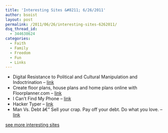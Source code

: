 ```yaml
---
title: 'Interesting Sites &#8211; 6/26/2011'
author: bsoist
layout: post
permalink: /2011/06/26/interesting-sites-6262011/
dsq_thread_id:
  - 344638624
categories:
  - Faith
  - Family
  - Freedom
  - Fun
  - Links
---
```

  * Digital Resistance to Political and Cultural Manipulation and Indoctrination &#8211; [link][1] 
  * Create floor plans, house plans and home plans online with Floorplanner.com &#8211; [link][2] 
  * I Can&#8217;t Find My Phone &#8211; [link][3] 
  * Hacker Typer &#8211; [link][4] 
  * Man Vs. Debt â€” Sell your crap. Pay off your debt. Do what you love. &#8211; [link][5] 

[see more interesting sites][6]

 [1]: http://www.newevolution.org/gallery.php?piece=menu
 [2]: http://www.floorplanner.com/
 [3]: http://www.icantfindmyphone.com/
 [4]: http://hackertyper.net/
 [5]: http://manvsdebt.com/
 [6]: http://delicious.com/bsoist/s